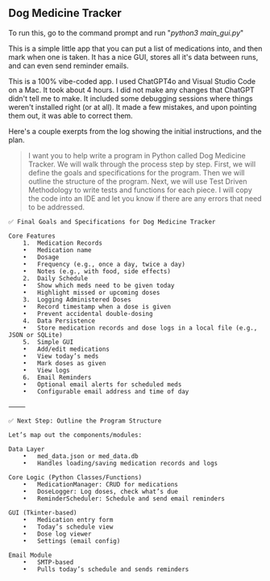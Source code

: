 ## Dog Medicine Tracker

To run this, go to the command prompt and run "*python3 main_gui.py*"

This is a simple little app that you can put a list of medications into, and then
mark when one is taken.  It has a nice GUI, stores all it's data between runs,
and can even send reminder emails.

This is a 100% vibe-coded app.  I used ChatGPT4o and Visual Studio Code on a Mac.
It took about 4 hours.  I did not make any changes that ChatGPT didn't tell me to
make.  It included some debugging sessions where things weren't installed right
(or at all).  It made a few mistakes, and upon pointing them out, it was able to
correct them.

Here's a couple exerpts from the log showing the initial instructions, and the plan.

> I want you to help write a program in Python called Dog Medicine Tracker.
> We will walk through the process step by step.  First, we will define the
> goals and specifications for the program.  Then we will outline the
> structure of the program.  Next, we will use Test Driven Methodology to
> write tests and functions for each piece.  I will copy the code into an
> IDE and let you know if there are any errors that need to be addressed.

```
✅ Final Goals and Specifications for Dog Medicine Tracker

Core Features
	1.	Medication Records
	•	Medication name
	•	Dosage
	•	Frequency (e.g., once a day, twice a day)
	•	Notes (e.g., with food, side effects)
	2.	Daily Schedule
	•	Show which meds need to be given today
	•	Highlight missed or upcoming doses
	3.	Logging Administered Doses
	•	Record timestamp when a dose is given
	•	Prevent accidental double-dosing
	4.	Data Persistence
	•	Store medication records and dose logs in a local file (e.g., JSON or SQLite)
	5.	Simple GUI
	•	Add/edit medications
	•	View today’s meds
	•	Mark doses as given
	•	View logs
	6.	Email Reminders
	•	Optional email alerts for scheduled meds
	•	Configurable email address and time of day

⸻

✅ Next Step: Outline the Program Structure

Let’s map out the components/modules:

Data Layer
	•	med_data.json or med_data.db
	•	Handles loading/saving medication records and logs

Core Logic (Python Classes/Functions)
	•	MedicationManager: CRUD for medications
	•	DoseLogger: Log doses, check what’s due
	•	ReminderScheduler: Schedule and send email reminders

GUI (Tkinter-based)
	•	Medication entry form
	•	Today’s schedule view
	•	Dose log viewer
	•	Settings (email config)

Email Module
	•	SMTP-based
	•	Pulls today’s schedule and sends reminders
 ```
